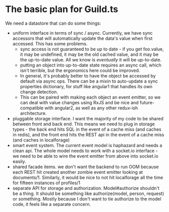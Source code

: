 # The basic plan for Guild.ts

We need a datastore that can do some things:
* uniform interface in terms of sync / async. Currently, we have sync accessors that will automatically update the data's value when first accessed. This has some problems.
  * sync access is not guaranteed to be up to date - if you get foo.value, it may be undefined, it may be the old cached value, and it may be the up-to-date value. All we know is *eventually* it will be up-to-date.
  * putting an object into up-to-date state requires an async call, which isn't terrible, but the ergonomics here could be improved.
  * In general, it's probably better to have the object be accessed by default via async ops. There can be a mixin to auto-update a sync properties dictionary, for stuff like angular1 that handles its own change detection.
  * This can be paired with making each object an event emitter, so we can deal with value changes using RxJS and be nice and future-compatible with angular2, as well as any other redux-ish architecture.
* pluggable storage interface. I want the majority of my code to be shared between front and back end. This means we need to plug in storage types - the back end hits SQL in the event of a cache miss (and caches in redis), and the front end hits the REST api in the event of a cache miss (and caches in localforage)
* smart event system. The current event model is haphazard and needs a clean api. The whole model needs to work with a socket.io interface - we need to be able to wire the event emitter from above into socket.io easily.
* shared facade items. we don't want the backend to run OOM because each REST hit created another zombie event emitter looking at documents/1. Similarly, it would be nice to not hit localforage all the time for fifteen instances of profiles/1
* separate API for storage and authorization. Model#authorize shouldn't be a thing. It should be something like authorize(model, person, request) or something. Mostly because I don't want to tie authorize to the model code, it feels like a separate concern.
